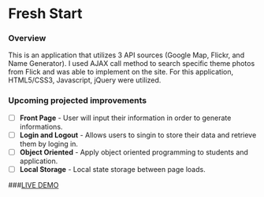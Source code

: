 # Fresh Start

### Overview

This is an application that utilizes 3 API sources (Google Map, Flickr, and Name Generator). I used AJAX call method to search specific theme photos from Flick and was able to implement on the site.
For this application, HTML5/CSS3, Javascript, jQuery were utilized.

### Upcoming projected improvements

- [ ] **Front Page** - User will input their information in order to generate informations.
- [ ] **Login and Logout** - Allows users to singin to store their data and retrieve them by loging in.
- [ ] **Object Oriented** - Apply object oriented programming to students and application.
- [ ] **Local Storage** - Local state storage between page loads.

###[LIVE DEMO](http://jeesookim.com/app_freshstart/)


